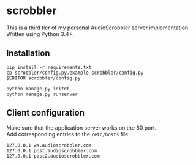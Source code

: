 # scrobbler

This is a third tier of my personal AudioScrobbler server implementation.  
Written using Python 3.4+.


## Installation
    
    pip install -r requirements.txt
    cp scrobbler/config.py.example scrobbler/config.py
    $EDITOR scrobbler/config.py

    python manage.py initdb
    python manage.py runserver


## Client configuration

Make sure that the application server works on the 80 port.  
Add corresponding entries to the `/etc/hosts` file:

    127.0.0.1 ws.audioscrobbler.com
    127.0.0.1 post.audioscrobbler.com
    127.0.0.1 post2.audioscrobbler.com

